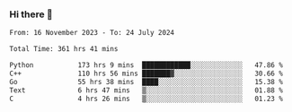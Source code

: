 ### Hi there 👋

<!--
**floyiac/floyiac** is a ✨ _special_ ✨ repository because its `README.md` (this file) appears on your GitHub profile.

Here are some ideas to get you started:

- 🔭 I’m currently working on ...
- 🌱 I’m currently learning ...
- 👯 I’m looking to collaborate on ...
- 🤔 I’m looking for help with ...
- 💬 Ask me about ...
- 📫 How to reach me: ...
- 😄 Pronouns: ...
- ⚡ Fun fact: ...
-->

<!--START_SECTION:waka-->

```txt
From: 16 November 2023 - To: 24 July 2024

Total Time: 361 hrs 41 mins

Python           173 hrs 9 mins  ████████████░░░░░░░░░░░░░   47.86 %
C++              110 hrs 56 mins ███████▓░░░░░░░░░░░░░░░░░   30.66 %
Go               55 hrs 38 mins  ████░░░░░░░░░░░░░░░░░░░░░   15.38 %
Text             6 hrs 47 mins   ▒░░░░░░░░░░░░░░░░░░░░░░░░   01.88 %
C                4 hrs 26 mins   ▒░░░░░░░░░░░░░░░░░░░░░░░░   01.23 %
```

<!--END_SECTION:waka-->
